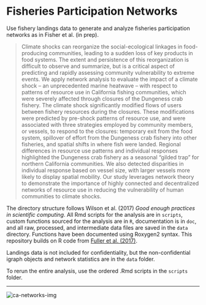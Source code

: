 # Fisheries Participation Networks

Use fishery landings data to generate and analyze fisheries participation networks as in Fisher et al. (in prep). 

> Climate shocks can reorganize the social-ecological linkages in food-producing communities, leading to a sudden loss of key products in food systems. The extent and persistence of this reorganization is difficult to observe and summarize, but is a critical aspect of predicting and rapidly assessing community vulnerability to extreme events. We apply network analysis to evaluate the impact of a climate shock – an unprecedented marine heatwave – with respect to patterns of resource use in California fishing communities, which were severely affected through closures of the Dungeness crab fishery. The climate shock significantly modified flows of users between fishery resources during the closures. These modifications were predicted by pre-shock patterns of resource use, and were associated with three strategies employed by community members, or vessels, to respond to the closures: temporary exit from the food system, spillover of effort from the Dungeness crab fishery into other fisheries, and spatial shifts in where fish were landed. Regional differences in resource use patterns and individual responses highlighted the Dungeness crab fishery as a seasonal “gilded trap” for northern California communities. We also detected disparities in individual response based on vessel size, with larger vessels more likely to display spatial mobility. Our study leverages network theory to demonstrate the importance of highly connected and decentralized networks of resource use in reducing the vulnerability of human communities to climate shocks. 


The directory structure follows Wilson et al. (2017) *Good enough practices in scientific computing*. All Rmd scripts for the analysis are in `scripts`, custom functions sourced for the analysis are in `R`,  documentation is in `doc`, and all raw, processed, and intermediate data files are saved in the `data` directory. Functions have been documented using Roxygen2 syntax. This repository builds on R code from [Fuller et al. (2017)](https://doi.org/10.1093/icesjms/fsx128).

Landings data is not included for confidentiality, but the non-confidential igraph objects and network statistics are in the `data` folder.

To rerun the entire analysis, use the ordered .Rmd scripts in the `scripts` folder.

---

![ca-networks-img](https://github.com/mfisher5/ParticipationNetworks/blob/master/results/figures/fig1/example_network.png?raw=true)




